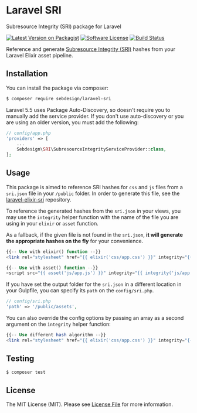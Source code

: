 # Laravel SRI

Subresource Integrity (SRI) package for Laravel

[![Latest Version on Packagist](https://img.shields.io/packagist/v/sebdesign/laravel-sri.svg)](https://packagist.org/packages/sebdesign/laravel-sri)
[![Software License](https://img.shields.io/badge/license-MIT-brightgreen.svg)](LICENSE.md)
[![Build Status](https://img.shields.io/travis/sebdesign/laravel-sri/master.svg)](https://travis-ci.org/sebdesign/laravel-sri)

Reference and generate [Subresource Integrity (SRI)](https://www.w3.org/TR/SRI/) hashes from your Laravel Elixir asset pipeline.

## Installation

You can install the package via composer:

```bash
$ composer require sebdesign/laravel-sri
```

Laravel 5.5 uses Package Auto-Discovery, so doesn't require you to manually add the service provider.
If you don't use auto-discovery or you are using an older version, you must add the following:

```php
// config/app.php
'providers' => [
    ...
    Sebdesign\SRI\SubresourceIntegrityServiceProvider::class,
];
```

## Usage

This package is aimed to reference SRI hashes for `css` and `js` files from a `sri.json` file in your `/public` folder. In order to generate this file, see the [laravel-elixir-sri](https://github.com/sebdesign/laravel-elixir-sri) repository.

To reference the generated hashes from the `sri.json` in your views, you may use the `integrity` helper function with the name of the file you are using in your `elixir` or `asset` function.

As a fallback, if the given file is not found in the `sri.json`, **it will generate the appropriate hashes on the fly** for your convenience.

```php
{{-- Use with elixir() function --}}
<link rel="stylesheet" href="{{ elixir('css/app.css') }}" integrity="{{ integrity('css/app.css') }}" crossorigin="anonymous">

{{-- Use with asset() function --}}
<script src="{{ asset('js/app.js') }}" integrity="{{ integrity('js/app.js') }}" crossorigin="anonymous"></script>
```

If you have set the output folder for the `sri.json` in a different location in your Gulpfile, you can specify its `path` on the `config/sri.php`.

```php
// config/sri.php
'path' => '/public/assets',
```

You can also override the config options by passing an array as a second argument on the `integrity` helper function:

```php
{{-- Use different hash algorithm --}}
<link rel="stylesheet" href="{{ elixir('css/app.css') }}" integrity="{{ integrity('css/app.css', ['algorithms' => ['sha384']]) }}" crossorigin="anonymous">
```

## Testing

``` bash
$ composer test
```

## License

The MIT License (MIT). Please see [License File](LICENSE.md) for more information.
